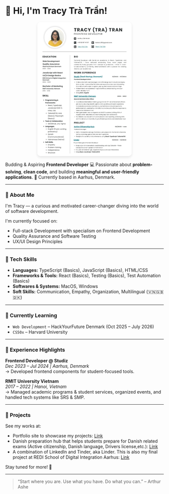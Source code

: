 # 👋 Hi, I'm Tracy Trà Trần!

<div align="center">
  <img src="/CV - Tracy Tra Tran.jpg" alt="Tracy Trà Trần - Professional Photo" width="300" style="border-radius: 10px; box-shadow: 0 4px 8px rgba(0,0,0,0.1);">
</div>

Budding & Aspiring **Frontend Developer**
💻
Passionate about **problem-solving**, **clean code**, and building **meaningful and user-friendly applications**.
📍 Currently based in Aarhus, Denmark.

---

### 🌱 About Me
I'm Tracy — a curious and motivated career-changer diving into the world of software development.

<!-- After years of working in education and customer service, I found my passion in tech where I can combine problem-solving, empathy, and creativity to build applications that matter. -->

I'm currently focused on:

- Full-stack Development with specialism on Frontend Development
- Quality Assurance and Software Testing
- UX/UI Design Principles

---

### 🔧 Tech Skills

- **Languages:** TypeScript (Basics), JavaScript (Basics), HTML/CSS
- **Frameworks & Tools:** React (Basics), Testing (Basics), Test Automation (Basics)
- **Softwares & Systems:** MacOS, Windows
- **Soft Skills:** Communication, Empathy, Organization, Multilingual (🇻🇳🇬🇧🇩🇰)

---

### 🧠 Currently Learning

- `Web Development` – HackYourFuture Denmark (Oct 2025 – July 2026)
- `CS50x` – Harvard University

---

### 💼 Experience Highlights

**Frontend Developer @ Studiz**  
_Dec 2023 – Jul 2024 | Aarhus, Denmark_  
→ Developed frontend components for student-focused tools.

**RMIT University Vietnam**  
_2017 – 2022 | Hanoi, Vietnam_  
→ Managed academic programs & student services, organized events, and handled tech systems like SRS & SMP.

---

### 📌 Projects

See my works at:

- Portfolio site to showcase my projects: [Link](https://tracytratran.github.io/)
- Danish preparation hub that helps students prepare for Danish related exams (Active citizenship, Danish language, Drivers license,etc.): [Link](https://tracytratran.github.io/aktiv-medborgerskab)
- A combination of LinkedIn and Tinder, aka Linder. This is also my final project at REDI School of Digital Integration Aarhus: [Link](https://github.com/tracytratran/linder)

Stay tuned for more! 🚀

---

> “Start where you are. Use what you have. Do what you can.” – Arthur Ashe
